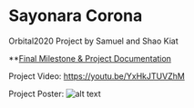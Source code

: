 # Sayonara Corona

Orbital2020 Project by Samuel and Shao Kiat

**[Final Milestone & Project Documentation](https://docs.google.com/document/d/17kcGN9nmWRgwjW9cIxtJt8gULmgOvxlqO_rXsvwpTis/edit?usp=sharing)

Project Video:
https://youtu.be/YxHkJTUVZhM

Project Poster:
![alt text](https://i.imgur.com/JO37I3S.png "SayonaraCorona Poster")



